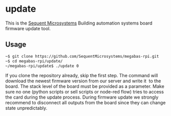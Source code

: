 # update

This is the [Sequent Microsystems](https://www.sequentmicrosystems.com) Building automation systems board firmware update tool.

## Usage

```bash
~$ git clone https://github.com/SequentMicrosystems/megabas-rpi.git
~$ cd megabas-rpi/update/
~/megabas-rpi/update$ ./update 0
```

If you clone the repository already, skip the first step. 
The command will download the newest firmware version from our server and write it  to the board.
The stack level of the board must be provided as a parameter. 
Make sure no one (python scripts or sell scripts or node-red flow) tries to access the card during the update process.
During firmware update we strongly recommend to disconnect all outputs from the board since they can change state unpredictably.
